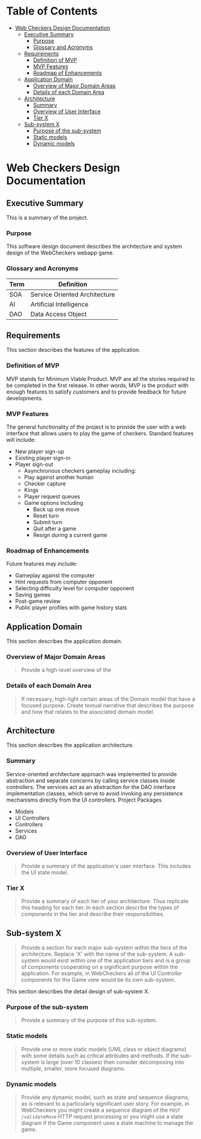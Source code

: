 # Table of Contents
- [Web Checkers Design Documentation](#project-design-documentation)
  * [Executive Summary](#executive-summary)
    + [Purpose](#purpose)
    + [Glossary and Acronyms](#glossary-and-acronyms)
  * [Requirements](#requirements)
    + [Definition of MVP](#definition-of-mvp)
    + [MVP Features](#mvp-features)
    + [Roadmap of Enhancements](#roadmap-of-enhancements)
  * [Application Domain](#application-domain)
    + [Overview of Major Domain Areas](#overview-of-major-domain-areas)
    + [Details of each Domain Area](#details-of-each-domain-area)
  * [Architecture](#architecture)
    + [Summary](#summary)
    + [Overview of User Interface](#overview-of-user-interface)
    + [Tier X](#tier-x)
  * [Sub-system X](#sub-system-x)
    + [Purpose of the sub-system](#purpose-of-the-sub-system)
    + [Static models](#static-models)
    + [Dynamic models](#dynamic-models)

# Web Checkers Design Documentation

## Executive Summary

This is a summary of the project.

### Purpose
This   software   design   document   describes   the   architecture   and   system   design   of   the   WebCheckers webapp   game.

### Glossary and Acronyms

| Term | Definition |
|------|------------|
| SOA | Service Oriented Architecture|
| AI | Artificial Intelligence |
| DAO | Data Access Object |


## Requirements

This section describes the features of the application.

### Definition of MVP
MVP stands for Minimum Viable Product. MVP are all the stories required to be completed in the first release. In other words, MVP is the product with enough features to satisfy customers and to provide feedback for future developments.

### MVP Features
The   general   functionality   of   the   project   is   to   provide   the   user   with   a   web   interface   that   allows users   to   play   the   game   of   checkers.   Standard   features   will   include:

* New   player   sign-up
* Existing   player   sign-in
* Player   sign-out
    - Asynchronous   checkers   gameplay   including:
    - Play   against   another   human
    - Checker capture
    - Kings
    - Player   request   queues
    - Game   options   including
        * Back   up   one   move
        * Reset   turn
        * Submit   turn
        * Quit   after   a   game
        * Resign   during   a   current   game

### Roadmap of Enhancements
Future   features   may   include:

* Gameplay   against   the   computer
* Hint   requests   from   computer   opponent
* Selecting   difficulty   level   for   computer   opponent
* Saving   games
* Post-game   review
* Public   player   profiles   with   game   history   stats


## Application Domain

This section describes the application domain.

### Overview of Major Domain Areas
> Provide a high-level overview of the 

### Details of each Domain Area
> If necessary, high-light certain areas of the Domain model that have a focused purpose.  Create textual narrative that describes the purpose and how that relates to the associated domain model.



## Architecture

This section describes the application architecture.

### Summary
Service-oriented   architecture   approach   was   implemented   to   provide   abstraction   and separate   concerns   by   calling   service   classes   inside   controllers.   The   services   act   as   an abstraction   for   the   DAO   interface   implementation   classes,   which   serve   to   avoid   invoking any   persistence   mechanisms   directly   from   the   UI   controllers.
Project   Packages

* Models
* UI   Controllers
* Controllers
* Services
* DAO

### Overview of User Interface
> Provide a summary of the application's user interface.
> This includes the UI state model.

### Tier X
> Provide a summary of each tier of your architecture.  Thus replicate this heading for each tier.
> In each section describe the types of components in the tier and describe their responsibilities.


## Sub-system X
> Provide a section for each major sub-system within the tiers of the architecture.  Replace 'X' with the name of the sub-system.
> A sub-system would exist within one of the application tiers and is a group of components cooperating on a significant purpose within the application.  For example, in WebCheckers all of the UI Controller components for the Game view would be its own sub-system.

This section describes the detail design of sub-system X.

### Purpose of the sub-system
> Provide a summary of the purpose of this sub-system.

### Static models
> Provide one or more static models (UML class or object diagrams) with some details such as critical attributes and methods.  If the sub-system is large (over 10 classes) then consider decomposing into multiple, smaller, more focused diagrams.

### Dynamic models
> Provide any dynamic model, such as state and sequence diagrams, as is relevant to a particularly significant user story.
> For example, in WebCheckers you might create a sequence diagram of the `POST /validateMove` HTTP request processing or you might use a state diagram if the Game component uses a state machine to manage the game.
